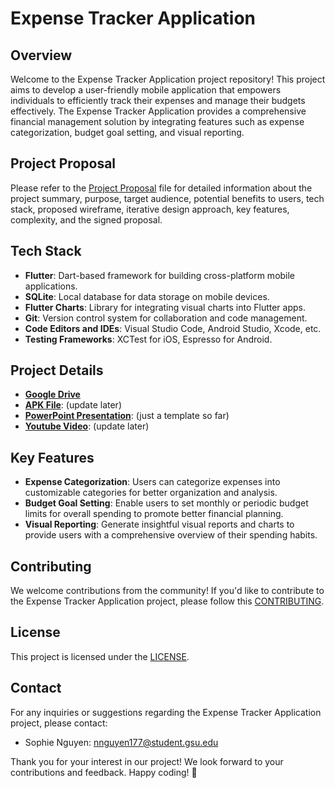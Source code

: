 # Expense Tracker Application

## Overview
Welcome to the Expense Tracker Application project repository! This project aims to develop a user-friendly mobile application that empowers individuals to efficiently track their expenses and manage their budgets effectively. The Expense Tracker Application provides a comprehensive financial management solution by integrating features such as expense categorization, budget goal setting, and visual reporting.

## Project Proposal
Please refer to the [Project Proposal](https://drive.google.com/file/d/1ZCvng3cCCDchbiO5DMv8Z8BEAj_ptnc5/view?usp=sharing) file for detailed information about the project summary, purpose, target audience, potential benefits to users, tech stack, proposed wireframe, iterative design approach, key features, complexity, and the signed proposal.

## Tech Stack
- **Flutter**: Dart-based framework for building cross-platform mobile applications.
- **SQLite**: Local database for data storage on mobile devices.
- **Flutter Charts**: Library for integrating visual charts into Flutter apps.
- **Git**: Version control system for collaboration and code management.
- **Code Editors and IDEs**: Visual Studio Code, Android Studio, Xcode, etc.
- **Testing Frameworks**: XCTest for iOS, Espresso for Android.

## Project Details
- [**Google Drive**](https://drive.google.com/drive/folders/1pYyoua2EAXnyyNQ7c07HI2vI_Lqmipje?usp=sharing)
- [**APK File**](): (update later)
- [**PowerPoint Presentation**](https://docs.google.com/presentation/d/17WJnkJnWfcXv93oxpsV9CiSMbfw1Va6S/edit?usp=sharing&ouid=115063291951967236235&rtpof=true&sd=true): (just a template so far)
- [**Youtube Video**](): (update later)

## Key Features
- **Expense Categorization**: Users can categorize expenses into customizable categories for better organization and analysis.
- **Budget Goal Setting**: Enable users to set monthly or periodic budget limits for overall spending to promote better financial planning.
- **Visual Reporting**: Generate insightful visual reports and charts to provide users with a comprehensive overview of their spending habits.

## Contributing
We welcome contributions from the community! If you'd like to contribute to the Expense Tracker Application project, please follow this [CONTRIBUTING](https://github.com/CSC4360Spring2024/Project1/blob/main/CONTRIBUTING.md).

## License
This project is licensed under the [LICENSE](https://github.com/CSC4360Spring2024/Project1/blob/main/LICENSE).

## Contact
For any inquiries or suggestions regarding the Expense Tracker Application project, please contact:

- Sophie Nguyen: [nnguyen177@student.gsu.edu](mailto:nnguyen177@student.gsu.edu)

Thank you for your interest in our project! We look forward to your contributions and feedback. Happy coding! 🚀
